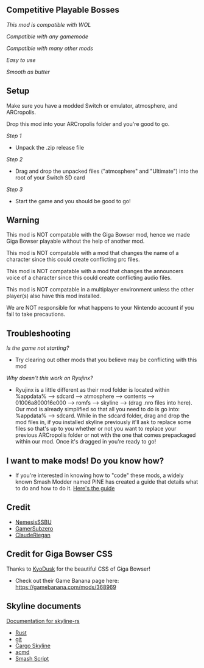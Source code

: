## Competitive Playable Bosses

*This mod is compatible with WOL*

*Compatible with any gamemode*

*Compatible with many other mods*

*Easy to use*

*Smooth as butter*

## Setup
Make sure you have a modded Switch or emulator, atmosphere, and ARCropolis.

Drop this mod into your ARCropolis folder and you're good to go.

*Step 1*

- Unpack the .zip release file

*Step 2*

- Drag and drop the unpacked files ("atmosphere" and "Ultimate") into the root of your Switch SD card

*Step 3*

- Start the game and you should be good to go!
## Warning
This mod is NOT compatable with the Giga Bowser mod, hence we made Giga Bowser playable without the help of another mod.

This mod is NOT compatable with a mod that changes the name of a character since this could create conflicting prc files.

This mod is NOT compatable with a mod that changes the announcers voice of a character since this could create conflicting audio files.

This mod is NOT compatable in a multiplayer environment unless the other player(s) also have this mod installed.

We are NOT responsible for what happens to your Nintendo account if you fail to take precautions.

## Troubleshooting

*Is the game not starting?*

- Try clearing out other mods that you believe may be conflicting with this mod

*Why doesn't this work on Ryujinx?*

- Ryujinx is a little different as their mod folder is located within %appdata% --> sdcard --> atmosphere --> contents --> 01006a800016e000 --> romfs --> skyline --> (drag .nro files into here). Our mod is already simplified so that all you need to do is go into: %appdata% --> sdcard. While in the sdcard folder, drag and drop the mod files in, if you installed skyline previously it'll ask to replace some files so that's up to you whether or not you want to replace your previous ARCropolis folder or not with the one that comes prepackaged within our mod. Once it's dragged in you're ready to go!

## I want to make mods! Do you know how?

- If you're interested in knowing how to "code" these mods, a widely known Smash Modder named PiNE has created a guide that details what to do and how to do it. [Here's the guide](https://docs.google.com/document/d/1zVO-pwS5bVzgBvAipszsRLAYeMnnfFH0umqFwvNIskk/edit?usp=sharing)

## Credit
- [NemesisSSBU](https://github.com/NemesisSSBU)
- [GamerSubzero](https://github.com/GamerSubzero?tab=overview&from=2022-12-01&to=2022-12-03)
- [ClaudeRiegan](https://github.com/ClaudevonRiegan)
## Credit for Giga Bowser CSS
Thanks to [KyoDusk](https://gamebanana.com/members/1834863) for the beautiful CSS of Giga Bowser!
- Check out their Game Banana page here: https://gamebanana.com/mods/368969
## Skyline documents
[Documentation for skyline-rs](https://ultimate-research.github.io/skyline-rs-template/doc/skyline/index.html)
* [Rust](https://www.rust-lang.org/install.html)
* [git](https://git-scm.com/book/en/v2/Getting-Started-Installing-Git)
* [Cargo Skyline](https://github.com/jam1garner/cargo-skyline)
* [acmd](https://github.com/ultimate-research/skyline-acmd.git)
* [Smash Script](https://github.com/blu-dev/smash-script.git)
